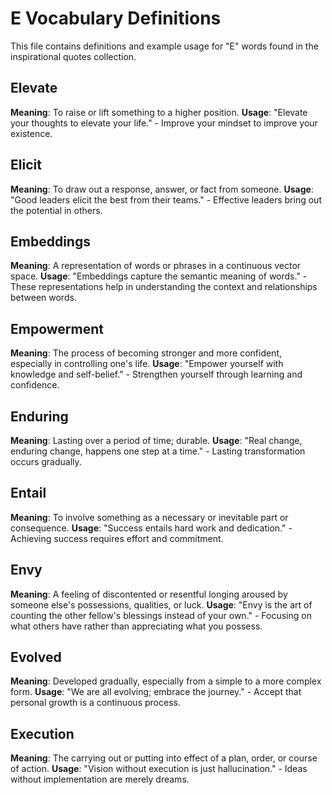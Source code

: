 # E Vocabulary Definitions

This file contains definitions and example usage for "E" words found in the inspirational quotes collection.

## Elevate

**Meaning**: To raise or lift something to a higher position.
**Usage**: "Elevate your thoughts to elevate your life." - Improve your mindset to improve your existence.

## Elicit

**Meaning**: To draw out a response, answer, or fact from someone.
**Usage**: "Good leaders elicit the best from their teams." - Effective leaders bring out the potential in others.

## Embeddings

**Meaning**: A representation of words or phrases in a continuous vector space.
**Usage**: "Embeddings capture the semantic meaning of words." - These representations help in understanding the context and relationships between words.

## Empowerment

**Meaning**: The process of becoming stronger and more confident, especially in controlling one's life.
**Usage**: "Empower yourself with knowledge and self-belief." - Strengthen yourself through learning and confidence.

## Enduring

**Meaning**: Lasting over a period of time; durable.
**Usage**: "Real change, enduring change, happens one step at a time." - Lasting transformation occurs gradually.

## Entail

**Meaning**: To involve something as a necessary or inevitable part or consequence.
**Usage**: "Success entails hard work and dedication." - Achieving success requires effort and commitment.

## Envy

**Meaning**: A feeling of discontented or resentful longing aroused by someone else's possessions, qualities, or luck.
**Usage**: "Envy is the art of counting the other fellow's blessings instead of your own." - Focusing on what others have rather than appreciating what you possess.

## Evolved

**Meaning**: Developed gradually, especially from a simple to a more complex form.
**Usage**: "We are all evolving; embrace the journey." - Accept that personal growth is a continuous process.

## Execution

**Meaning**: The carrying out or putting into effect of a plan, order, or course of action.
**Usage**: "Vision without execution is just hallucination." - Ideas without implementation are merely dreams.
